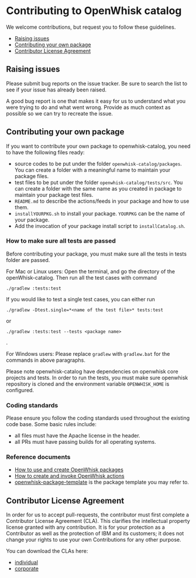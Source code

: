 # Contributing to OpenWhisk catalog

We welcome contributions, but request you to follow these guidelines.

 - [Raising issues](#raising-issues)
 - [Contributing your own package](#contributing-your-own-package)
 - [Contributor License Agreement](#contributor-license-agreement)

## Raising issues

Please submit bug reports on the issue tracker. Be sure to
search the list to see if your issue has already been raised.

A good bug report is one that makes it easy for us to understand what you were
trying to do and what went wrong. Provide as much context as possible so we can try to recreate the issue.

## Contributing your own package

If you want to contribute your own package to openwhisk-catalog, you need to have the following files ready:
- source codes to be put under the folder `openwhisk-catalog/packages`. You can create a folder with a meaningful name to maintain your package files.
- test files to be put under the folder `openwhisk-catalog/tests/src`. You can create a folder with the same name as you created in package to maintain your package test files.
- `README.md` to describe the actions/feeds in your package and how to use them.
- `installYOURPKG.sh` to install your package. `YOURPKG` can be the name of your package.
- Add the invocation of your package install script to `installCatalog.sh`.


### How to make sure all tests are passed

Before contributing your package, you must make sure all the tests in tests folder are passed.

For Mac or Linux users:
Open the terminal, and go the directory of the openWhisk-catalog. Then run all the test cases with command
```
./gradlew :tests:test
```

If you would like to test a single test cases, you can either run 
```
./gradlew -Dtest.single=*<name of the test file>* tests:test
```

or 
```
./gradlew :tests:test --tests <package name>
```
.

For Windows users:
Please replace `gradlew` with `gradlew.bat` for the commands in above paragraphs.

Please note openwhisk-catalog have dependencies on openwhisk core projects and tests. In order to run the tests, you must make sure openwhisk repository is cloned and the environment variable `OPENWHISK_HOME` is configured.

### Coding standards

Please ensure you follow the coding standards used throughout the existing
code base. Some basic rules include:

 - all files must have the Apache license in the header.
 - all PRs must have passing builds for all operating systems.

### Reference documents

- [How to use and create OpenWhisk packages](https://github.com/openwhisk/openwhisk/blob/master/docs/packages.md)
- [How to create and invoke OpenWhisk actions](https://github.com/openwhisk/openwhisk/blob/master/docs/actions.md)
- [openwhisk-package-template](https://github.com/openwhisk/openwhisk-package-template) is the package template you may refer to.

## Contributor License Agreement

In order for us to accept pull-requests, the contributor must first complete
a Contributor License Agreement (CLA). This clarifies the intellectual
property license granted with any contribution. It is for your protection as a
Contributor as well as the protection of IBM and its customers; it does not
change your rights to use your own Contributions for any other purpose.

You can download the CLAs here:

- [individual](https://github.com/openwhisk/openwhisk/blob/master/CLA-INDIVIDUAL.md)
- [corporate](https://github.com/openwhisk/openwhisk/blob/master/CLA-CORPORATE.md)



